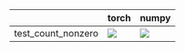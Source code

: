 |                    | torch                                                                                                                                                                                  | numpy                                                                                                                                                                                  |
|:-------------------|:---------------------------------------------------------------------------------------------------------------------------------------------------------------------------------------|:---------------------------------------------------------------------------------------------------------------------------------------------------------------------------------------|
| test_count_nonzero | <a href="https://github.com/unifyai/ivy/actions/runs/3644780956/jobs/6154394543" rel="noopener noreferrer" target="_blank"><img src=https://img.shields.io/badge/-success-success></a> | <a href="https://github.com/unifyai/ivy/actions/runs/3644780956/jobs/6154401988" rel="noopener noreferrer" target="_blank"><img src=https://img.shields.io/badge/-success-success></a> |